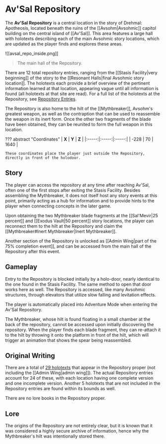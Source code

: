 # Av'Sal Repository

The **Av'Sal Repository** is a central location in the story of Drehmal: Apotheosis, located beneath the ruins of the [[Avsohm|Avsohmic]] capitol building on the central island of [[Av'Sal]]. This area features a large hall with holotexts describing each of the main Avsohmic story locations, which are updated as the player finds and explores these areas.

![[avsal_repo_inside.png]]
> The main hall of the Repository.

There are 12 total repository entries, ranging from the [[Stasis Facility|very beginning]] of the story to the [[Resonant Halls|final Avsohmic story location]]. The holotexts each provide a brief overview of the pertinent information learned at that location, appearing vague until all information is found (all holotexts at that site are read). For a full list of the holotexts at the Repository, see [Repository Entries](/Story_and_Features/Holotexts/Av'Sal_Repository/Repository_Entries/).

The Repository is also home to the hilt of the [[Mythbreaker]], Avsohm's greatest weapon, as well as the contraption that can be used to reassemble the weapon in its inert form. Once the other two fragments of the blade have been obtained, they can be reunited to form the full weapon in this location.

??? abstract "Coordinates"
    | **X** | **Y** | **Z** |
    |:-----:|:-----:|:-----:|
    | -228 |  70  | 1640 |

    These coordinates place the player just outside the Repository, directly in front of the holodoor.

## Story
The player can access the repository at any time after reaching Av'Sal, often one of the first stops after exiting the Stasis Facility. Besides assembling the Mythbreaker, it does not itself host any story events at this point, primarily acting as a hub for information and to provide hints to the player when connecting concepts in the later game.

Upon obtaining the two Mythbreaker blade fragments at the [[Sal'Mevir|25 percent]] and [[Exodus Vault|50 percent]] story locations, the player can reconnect them to the hilt at the Repository and claim the [[Mythbreaker#Inert Mythbreaker|Inert Mythbreaker]].

Another section of the Repository is unlocked as [[Admin Wing|part of the 75% completion event]], and can be accessed from the main hall of the Repository after this event.

## Gameplay
Entry to the Repository is blocked initially by a holo-door, nearly identical to the one found in the Stasis Facility. The same method to open that door works here as well. The Repository is accessed, like many Avsohmic structures, through elevators that utilize slow falling and levitation effects. 

The player is automatically placed into Adventure Mode when entering the Av'Sal Repository. 

The Mythbreaker, whose hilt is found floating in a small chamber at the back of the repository, cannot be accessed upon initially discovering the repository. When the player finds each blade fragment, they can re-attach it to the hilt by throwing it onto the platform in front of the hilt, which will trigger an animation that shows the spear being reassembled.

## Original Writing
There are a total of [29 holotexts](/Story_and_Features/Holotexts/Av'Sal_Repository/) that appear in the Repository proper (not including the [[Admin Wing|admin wing]]). The actual Repository entries account for 24 of these, with each location having one complete version and one incomplete version. Another 5 holotexts that are not included in the Repository entries are found within its bounds as well.

There are no lore books in the Repository proper.

## Lore
The origins of the Repository are not entirely clear, but it is known that it was considered a highly secure archive of information, hence why the Mythbreaker's hilt was intentionally stored there. 
